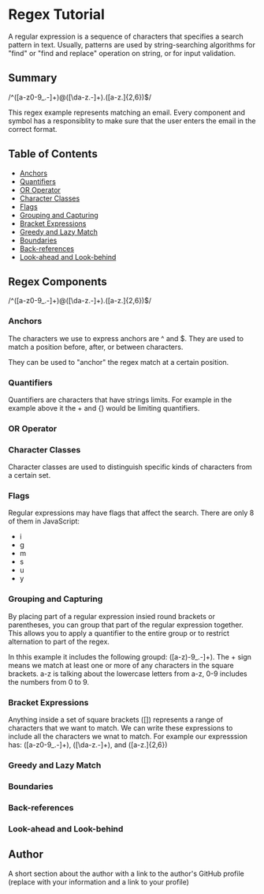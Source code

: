 # Regex Tutorial

A regular expression is a sequence of characters that specifies a search pattern in text. Usually, patterns are used by string-searching algorithms for "find" or "find and replace" operation on string, or for input validation.

## Summary

/^([a-z0-9_\.-]+)@([\da-z\.-]+)\.([a-z\.]{2,6})$/

This regex example represents matching an email. Every component and symbol has a responsiblity to make sure that the user enters the email in the correct format.

## Table of Contents

- [Anchors](#anchors)
- [Quantifiers](#quantifiers)
- [OR Operator](#or-operator)
- [Character Classes](#character-classes)
- [Flags](#flags)
- [Grouping and Capturing](#grouping-and-capturing)
- [Bracket Expressions](#bracket-expressions)
- [Greedy and Lazy Match](#greedy-and-lazy-match)
- [Boundaries](#boundaries)
- [Back-references](#back-references)
- [Look-ahead and Look-behind](#look-ahead-and-look-behind)

## Regex Components

/^([a-z0-9_\.-]+)@([\da-z\.-]+)\.([a-z\.]{2,6})$/


### Anchors

The characters we use to express anchors are ^ and $. They are used to match a position before, after, or between characters. 


They can be used to "anchor" the regex match at a certain position. 

### Quantifiers

Quantifiers are characters that have strings limits. For example in the example above it the + and {} would be limiting quantifiers. 

### OR Operator


### Character Classes

Character classes are used to distinguish specific kinds of characters from a certain set. 

### Flags

Regular expressions may have flags that affect the search. There are only 8 of them in JavaScript:
- i
- g
- m
- s
- u
- y

### Grouping and Capturing

By placing part of a regular expression insied round brackets or parentheses, you can group that part of the regular expression together. This allows you to apply a quantifier to the entire group or to restrict alternation to part of the regex.

In thhis example it includes the following groupd: ([a-z)-9_.-]+). The + sign means we match at least one or more of any characters in the square brackets. a-z is talking about the lowercase letters from a-z, 0-9 includes the numbers from 0 to 9. 

### Bracket Expressions

Anything inside a set of square brackets ([]) represents a range of characters that we want to match. We can write these expressions to include all the characters we wnat to match. For example our expresssion has: ([a-z0-9_.-]+), ([\da-z.-]+), and ([a-z.]{2,6})

### Greedy and Lazy Match



### Boundaries



### Back-references



### Look-ahead and Look-behind



## Author



A short section about the author with a link to the author's GitHub profile (replace with your information and a link to your profile)
